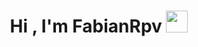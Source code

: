 <h1 align="center">Hi , I'm FabianRpv <img src="https://media.giphy.com/media/hvRJCLFzcasrR4ia7z/giphy.gif" width="35"></h1>

<!--
**FabianRpv/FabianRpv** is a ✨ _special_ ✨ repository because its `README.md` (this file) appears on your GitHub profile.

Here are some ideas to get you started:

- 🔭 I’m currently working on ...
- 🌱 I’m currently learning ...
- 👯 I’m looking to collaborate on ...
- 🤔 I’m looking for help with ...
- 💬 Ask me about ...
- 📫 How to reach me: ...
- 😄 Pronouns: ...
- ⚡ Fun fact: ...
-->
